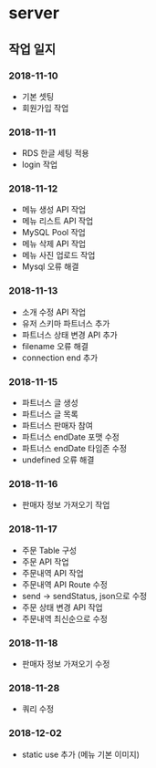 # server

## 작업 일지
### 2018-11-10
- 기본 셋팅
- 회원가입 작업

### 2018-11-11
- RDS 한글 세팅 적용
- login 작업

### 2018-11-12
- 메뉴 생성 API 작업
- 메뉴 리스트 API 작업
- MySQL Pool 작업
- 메뉴 삭제 API 작업
- 메뉴 사진 업로드 작업
- Mysql 오류 해결

### 2018-11-13
- 소개 수정 API 작업
- 유저 스키마 파트너스 추가 
- 파트너스 상태 변경 API 추가
- filename 오류 해결
- connection end 추가

### 2018-11-15
- 파트너스 글 생성
- 파트너스 글 목록
- 파트너스 판매자 참여
- 파트너스 endDate 포맷 수정
- 파트너스 endDate 타임존 수정
- undefined 오류 해결

### 2018-11-16
- 판매자 정보 가져오기 작업

### 2018-11-17
- 주문 Table 구성
- 주문 API 작업
- 주문내역 API 작업
- 주문내역 API Route 수정
- send -> sendStatus, json으로 수정
- 주문 상태 변경 API 작업
- 주문내역 최신순으로 수정

### 2018-11-18
- 판매자 정보 가져오기 수정

### 2018-11-28
- 쿼리 수정

### 2018-12-02
- static use 추가 (메뉴 기본 이미지)
